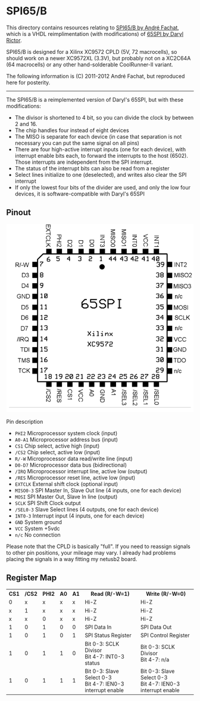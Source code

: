 SPI65/B
=======

This directory contains resources relating to
[SPI65/B by André Fachat][spi65b],
which is a VHDL reimplimentation (with modifications) of
[65SPI by Daryl Rictor][65spi].

SPI65/B is designed for a Xilinx XC9572 CPLD (5V, 72 macrocells), so should
work on a newer XC9572XL (3.3V), but probably not on a XC2C64A (64 macrocells)
or any other hand-solderable CoolRunner-II variant.

The following information is (C) 2011-2012 André Fachat, but reproduced here
for posterity.

[spi65b]: http://6502.org/users/andre/spi65b/index.html
[65spi]: http://sbc.rictor.org/65spi.html

---


The SPI65/B is a reimplemented version of Daryl's 65SPI, but with these modifications:

* The divisor is shortened to 4 bit, so you can divide the clock by between 2
  and 16.
* The chip handles four instead of eight devices
* The MISO is separate for each device (in case that separation is not
  necessary you can put the same signal on all pins)
* There are four high-active interrupt inputs (one for each device), with
  interrupt enable bits each, to forward the interrupts to the host (6502).
  Those interrupts are independent from the SPI interrupt.
* The status of the interrupt bits can also be read from a register
* Select lines initialize to one (deselected), and writes also clear the SPI
  interrupt
* If only the lowest four bits of the divider are used, and only the low four
  devices, it is software-compatible with Daryl's 65SPI

Pinout
------

![](Pinout.png)

Pin description

* `PHI2` Microprocessor system clock (input)
* `A0-A1` Microprocessor address bus (input)
* `CS1` Chip select, active high (input)
* `/CS2` Chip select, active low (input)
* `R/-W` Microprocessor data read/write line (input)
* `D0-D7` Microprocessor data bus (bidirectional)
* `/IRQ` Microprocessor interrupt line, active low (output)
* `/RES` Microprocessor reset line, active low (input)
* `EXTCLK` External shift clock (optional input)
* `MISO0-3` SPI Master In, Slave Out line (4 inputs, one for each device)
* `MOSI` SPI Master Out, Slave In line (output)
* `SCLK` SPI Shift Clock output
* `/SEL0-3` Slave Select lines (4 outputs, one for each device)
* `INT0-3` Interrupt input (4 inputs, one for each device)
* `GND` System ground
* `VCC` System +5vdc
* `n/c` No connection

Please note that the CPLD is basically "full". If you need to reassign signals to other pin positions, your mileage may vary. I already had problems placing the signals in a way fitting my netusb2 board.

Register Map
------------

<table>
<tr><th>CS1</th><th>/CS2</th><th>PHI2</th><th>A0</th><th>A1</th><th>Read (R/-W=1)</th><th>Write (R/-W=0)</th></tr>
<tr><td>0  </td><td>x</td>   <td>x</td>   <td>x</td> <td>x</td> <td>Hi-Z</td>         <td>Hi-Z</td></tr>
<tr><td>x</td>  <td>1</td>   <td>x</td>   <td>x</td> <td>x</td> <td>Hi-Z</td>         <td>Hi-Z</td></tr>
<tr><td>x</td>  <td>x</td>   <td>0</td>   <td>x</td> <td>x</td> <td>Hi-Z</td>         <td>Hi-Z</td></tr>
<tr><td>1</td>  <td>0</td>   <td>1</td>   <td>0</td> <td>0</td> <td>SPI Data In</td>  <td>SPI Data Out</td></tr>
<tr><td>1</td>  <td>0</td>   <td>1</td>   <td>0</td> <td>1</td> <td>SPI Status Register</td>  <td>SPI Control Register</td></tr>
<tr><td>1</td>  <td>0</td>   <td>1</td>   <td>1</td> <td>0</td> <td>Bit 0-3: SCLK Divisor<br />Bit 4-7: INT0-3 status</td><td>Bit 0-3: SCLK Divisor<br />Bit 4-7: n/a</td></tr>
<tr><td>1</td>  <td>0</td>   <td>1</td>   <td>1</td> <td>1</td> <td>Bit 0-3: Slave Select 0-3<br />Bit 4-7: IEN0-3 interrupt enable</td><td>Bit 0-3: Slave Select 0-3<br />Bit 4-7: IEN0-3 interrupt enable</td></tr>
</table>
